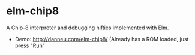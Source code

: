 # elm-chip8

A Chip-8 interpreter and debugging nifties implemented with Elm.

- Demo: <http://danneu.com/elm-chip8/> (Already has a ROM loaded, just press "Run"
